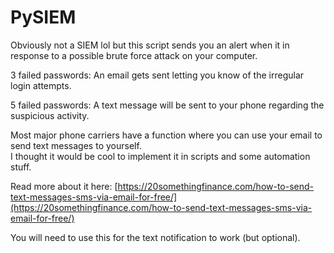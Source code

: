 # PySIEM

Obviously not a SIEM lol but this script sends you an alert when it in response to a possible brute force attack on your computer.

3 failed passwords: An email gets sent letting you know of the irregular login attempts.

5 failed passwords: A text message will be sent to your phone regarding the suspicious activity. 

Most major phone carriers have a function where you can use your email to send text messages to yourself.  
I thought it would be cool to implement it in scripts and some automation stuff.

Read more about it here: [https://20somethingfinance.com/how-to-send-text-messages-sms-via-email-for-free/](https://20somethingfinance.com/how-to-send-text-messages-sms-via-email-for-free/)

You will need to use this for the text notification to work (but optional).
